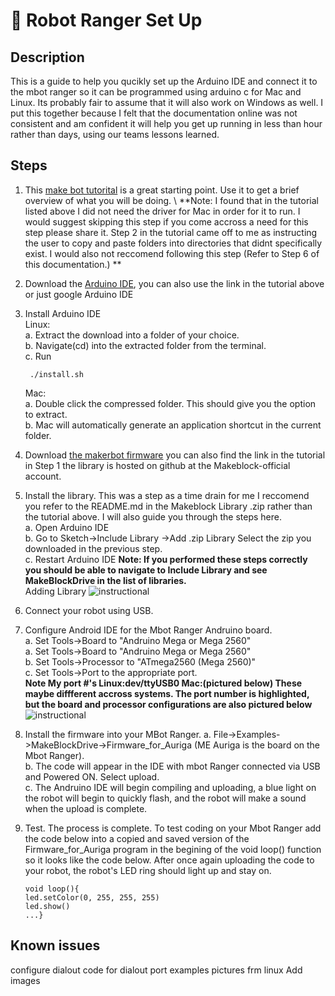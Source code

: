 # 🤖 Robot Ranger Set Up
## Description
This is a guide to help you qucikly set up the Arduino IDE and connect it to the mbot ranger so it can be programmed using arduino c for Mac and Linux. Its probably fair to assume that it will also work on Windows as well. I put this together because I felt that the documentation online was not consistent and am confident it will help you get up running in less than hour rather than days, using our teams lessons learned.  
## Steps
1. This [make bot tutorital](http://learn.makeblock.com/en/learning-arduino-programming/) is a great starting point. Use it to get a brief overview of what you will be doing. \ 
   **Note: I found that in the tutorial listed above I did not need the driver for Mac in order for it to run. I would suggest skipping this step if you come accross a need for this step please share it. Step 2 in the tutorial came off to me as instructing the user to copy and paste folders into directories that didnt specifically exist. I would also not reccomend following this step (Refer to Step 6 of this documentation.) **
3. Download the [Arduino IDE](https://www.arduino.cc/en/software), you can also use the link in the tutorial above or just google Arduino IDE
4. Install Arduino IDE\
   Linux: \
   a. Extract the download into a folder of your choice.\
   b. Navigate(cd) into the extracted folder from the terminal.\
   c. Run 
   ```terminal 
    ./install.sh
    ```
   Mac:\
   a. Double click the compressed folder. This should give you the option to extract.\
   b. Mac will automatically generate an application shortcut in the current folder. 
5. Download [the makerbot firmware](https://github.com/Makeblock-official/Makeblock-Libraries/archive/master.zip) you can also find the link in the tutorial in Step 1 the library is hosted on github at the Makeblock-official account. 
6. Install the library. This was a step as a time drain for me I reccomend you refer to the README.md in the Makeblock Library .zip
rather than the tutorial above. I will also guide you through the steps here. \
   a. Open Arduino IDE \
   b. Go to Sketch->Include Library ->Add .zip Library Select the zip you downloaded in the previous step.  
   c. Restart Arduino IDE **Note: If you performed these steps correctly  you should be able to navigate to Include Library and see MakeBlockDrive in the list of libraries.**   
 Adding Library 
 ![instructional](images/addzip.png) 
 7. Connect your robot using USB.
 8. Configure Android IDE for the Mbot Ranger Andruino board. \
    a. Set Tools->Board to "Andruino Mega or Mega 2560" \
    a. Set Tools->Board to "Andruino Mega or Mega 2560" \
    b. Set Tools->Processor to "ATmega2560 (Mega 2560)" \
    c. Set Tools->Port to the appropriate port.  
 **Note My port #'s Linux:dev/ttyUSB0 Mac:(pictured below) These maybe diffferent accross systems. The port number is highlighted, but the board and processor configurations are also pictured below**
  ![instructional](images/configuration.png)
 9. Install the firmware into your MBot Ranger. 
    a. File->Examples->MakeBlockDrive->Firmware_for_Auriga (ME Auriga is the board on the Mbot Ranger).  
    b. The code will appear in the IDE with mbot Ranger connected via USB and Powered ON. Select upload.    
    c. The Andruino IDE will begin compiling and uploading, a blue light on the robot will begin to quickly flash, and the robot will make a sound when the upload is complete.  
 10. Test. The process is complete. To test coding on your Mbot Ranger add the code below into a copied and saved version of the Firmware_for_Auriga program in the begining of the void loop() function so it looks like the code below. After once again uploading the code to your robot, the robot's LED ring should light up and stay on.   
    
      ```
      void loop(){
      led.setColor(0, 255, 255, 255)  
      led.show()  
      ...}
      
      ```
      
    
     
## Known issues
configure dialout
code for dialout
port examples pictures frm linux
Add images







        
    
